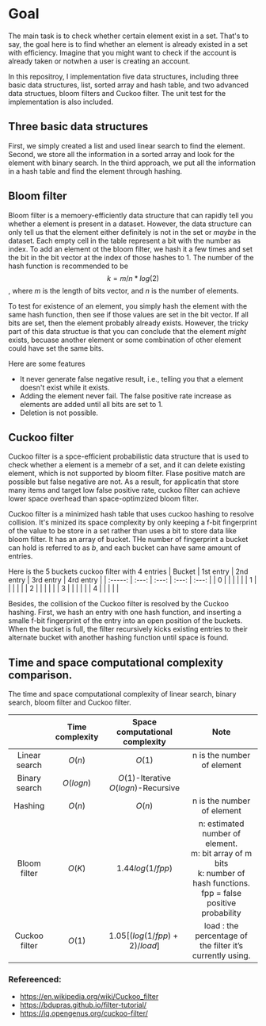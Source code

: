 # Goal

The main task is to check whether certain element exist in a set. That's to say, the goal here is to find whether an element is already existed in a set with efficiency. Imagine that you might want to check if the account is already taken or notwhen a user is creating an account.

In this repositroy, I implementation five data structures, including three basic data structures, list, sorted array and hash table, and two advanced data structues, bloom filters and Cuckoo filter. The unit test for the implementation is also included.


## Three basic data structures
First, we simply created a list and used linear search to find the element. Second, we store all the information in a sorted array and look for the element with binary search. In the third approach, we put all the information in a hash table and find the element through hashing.

## Bloom filter
Bloom filter is a memoery-efficiently data structure that can rapidly tell you whether a element is present in a dataset. However, the data structure can only tell us that the element either definitely is not in the set or *maybe* in the dataset. 
Each empty cell in the table represent a bit with the number as index. To add an element ot the bloom filter, we hash it a few times and set the bit in the bit vector at the index of those hashes to 1. The number of the hash function is recommended to be 
$$k = m/n*log(2)$$ , where $m$ is the length of bits vector, and $n$ is the number of elements.

To test for existence of an element, you simply hash the element with the same hash function, then see if those values are set in the bit vector. If all bits are set, then the element probably already exists. However, the tricky part of this data structue is that you can conclude that the element *might* exists, becuase another element or some combination of other element could have set the same bits.

Here are some features 
* It never generate false negative result, i.e., telling you that a element doesn't exist while it exists.
* Adding the element never fail. The false positive rate increase as elements are added until all bits are set to 1.
* Deletion is not possible.

## Cuckoo filter

Cuckoo filter is a spce-efficient probabilistic data structure that is used to check whether a element is a memebr of a set, and it can delete existing element, which is not supported by bloom filter. Flase positive match are possible but false negative are not. As a result, for applicatin that store many items and target low false positive rate, cuckoo filter can achieve lower space overhead than space-optimzized bloom filter.

Cuckoo filter is a minimized hash table that uses cuckoo hashing to resolve collision. It's minized its space complexity by only keeping a f-bit fingerprint of the value to be store in a set rather than uses a bit to store data like bloom filter. It has an array of bucket. THe number of fingerprint a bucket can hold is referred to as $b$, and each bucket can have same amount of entries.  

Here is the 5 buckets cuckoo filter with 4 entries
| Bucket | 1st entry | 2nd entry | 3rd entry | 4rd entry |
| :-----: | :---: | :---: | :---: | :---: |
| 0 |  |  |  |  |
| 1 |  |  |  |  | 
| 2 |  |  |  |  |
| 3 |  |  |  |  | 
| 4 |  |  |  |  |

Besides, the collision of the Cuckoo filter is resolved by the Cuckoo hashing. First, we hash an entry with one hash function, and inserting a smalle f-bit fingerprint of the entry into an open position of the buckets. When the bucket is full, the filter recursively kicks existing entries to their alternate bucket with another hashing function until space is found.

## Time and space computational complexity comparison.

The time and space computational complexity of linear search, binary search, bloom filter and Cuckoo filter.

|  | Time complexity | Space computational complexity | Note | 
| :-----: | :---: | :---: | :---: |
| Linear search | $O(n)$ | $O(1)$ | n is the number of element |
| Binary search | $O(logn)$ | $O(1)$-Iterative<br/>$O(logn)$-Recursive |  | 
| Hashing | $O(n)$ | $O(n)$ | n is the number of element |
| Bloom filter | $O(K)$ | $1.44log( 1/fpp )$ | n: estimated number of element. <br/> m: bit array of m bits <br/> k: number of hash functions. <br/>fpp = false positive probability | 
| Cuckoo filter | $O(1)$ | $1.05[ (log(1/fpp)+2) / load ]$ | load : the percentage of the filter it’s currently using. |

### Refereenced: 
- https://en.wikipedia.org/wiki/Cuckoo_filter
- https://bdupras.github.io/filter-tutorial/
- https://iq.opengenus.org/cuckoo-filter/


